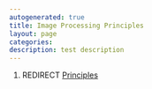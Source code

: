 ```yaml
---
autogenerated: true
title: Image Processing Principles
layout: page
categories: 
description: test description
---
```


1.  REDIRECT [Principles](Principles)
